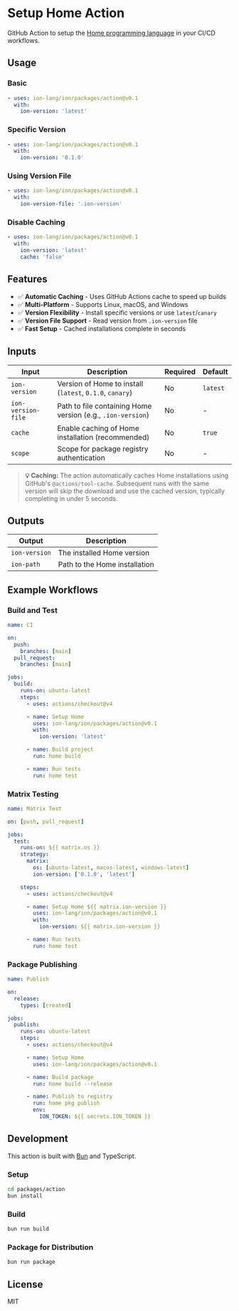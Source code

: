 # Setup Home Action

GitHub Action to setup the [Home programming language](https://github.com/ion-lang/ion) in your CI/CD workflows.

## Usage

### Basic

```yaml
- uses: ion-lang/ion/packages/action@v0.1
  with:
    ion-version: 'latest'
```

### Specific Version

```yaml
- uses: ion-lang/ion/packages/action@v0.1
  with:
    ion-version: '0.1.0'
```

### Using Version File

```yaml
- uses: ion-lang/ion/packages/action@v0.1
  with:
    ion-version-file: '.ion-version'
```

### Disable Caching

```yaml
- uses: ion-lang/ion/packages/action@v0.1
  with:
    ion-version: 'latest'
    cache: 'false'
```

## Features

- ✅ **Automatic Caching** - Uses GitHub Actions cache to speed up builds
- ✅ **Multi-Platform** - Supports Linux, macOS, and Windows
- ✅ **Version Flexibility** - Install specific versions or use `latest`/`canary`
- ✅ **Version File Support** - Read version from `.ion-version` file
- ✅ **Fast Setup** - Cached installations complete in seconds

## Inputs

| Input | Description | Required | Default |
|-------|-------------|----------|---------|
| `ion-version` | Version of Home to install (`latest`, `0.1.0`, `canary`) | No | `latest` |
| `ion-version-file` | Path to file containing Home version (e.g., `.ion-version`) | No | - |
| `cache` | Enable caching of Home installation (recommended) | No | `true` |
| `scope` | Scope for package registry authentication | No | - |

> **💡 Caching:** The action automatically caches Home installations using GitHub's `@actions/tool-cache`. Subsequent runs with the same version will skip the download and use the cached version, typically completing in under 5 seconds.

## Outputs

| Output | Description |
|--------|-------------|
| `ion-version` | The installed Home version |
| `ion-path` | Path to the Home installation |

## Example Workflows

### Build and Test

```yaml
name: CI

on:
  push:
    branches: [main]
  pull_request:
    branches: [main]

jobs:
  build:
    runs-on: ubuntu-latest
    steps:
      - uses: actions/checkout@v4

      - name: Setup Home
        uses: ion-lang/ion/packages/action@v0.1
        with:
          ion-version: 'latest'

      - name: Build project
        run: home build

      - name: Run tests
        run: home test
```

### Matrix Testing

```yaml
name: Matrix Test

on: [push, pull_request]

jobs:
  test:
    runs-on: ${{ matrix.os }}
    strategy:
      matrix:
        os: [ubuntu-latest, macos-latest, windows-latest]
        ion-version: ['0.1.0', 'latest']

    steps:
      - uses: actions/checkout@v4

      - name: Setup Home ${{ matrix.ion-version }}
        uses: ion-lang/ion/packages/action@v0.1
        with:
          ion-version: ${{ matrix.ion-version }}

      - name: Run tests
        run: home test
```

### Package Publishing

```yaml
name: Publish

on:
  release:
    types: [created]

jobs:
  publish:
    runs-on: ubuntu-latest
    steps:
      - uses: actions/checkout@v4

      - name: Setup Home
        uses: ion-lang/ion/packages/action@v0.1

      - name: Build package
        run: home build --release

      - name: Publish to registry
        run: home pkg publish
        env:
          ION_TOKEN: ${{ secrets.ION_TOKEN }}
```

## Development

This action is built with [Bun](https://bun.sh) and TypeScript.

### Setup

```bash
cd packages/action
bun install
```

### Build

```bash
bun run build
```

### Package for Distribution

```bash
bun run package
```

## License

MIT
